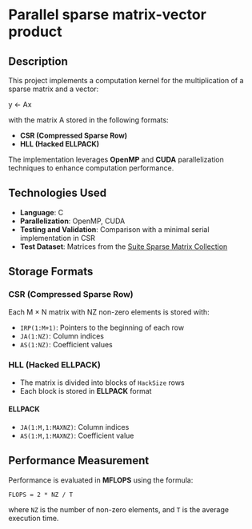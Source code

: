 # Parallel sparse matrix-vector product

## Description
This project implements a computation kernel for the multiplication of a sparse matrix and a vector:

y ← Ax

with the matrix A stored in the following formats:
- **CSR (Compressed Sparse Row)**
- **HLL (Hacked ELLPACK)**

The implementation leverages **OpenMP** and **CUDA** parallelization techniques to enhance computation performance.

## Technologies Used
- **Language**: C
- **Parallelization**: OpenMP, CUDA
- **Testing and Validation**: Comparison with a minimal serial implementation in CSR
- **Test Dataset**: Matrices from the [Suite Sparse Matrix Collection](https://math.nist.gov/MatrixMarket/)

## Storage Formats
### CSR (Compressed Sparse Row)
Each M × N matrix with NZ non-zero elements is stored with:
- `IRP(1:M+1)`: Pointers to the beginning of each row
- `JA(1:NZ)`: Column indices
- `AS(1:NZ)`: Coefficient values

### HLL (Hacked ELLPACK)
- The matrix is divided into blocks of `HackSize` rows
- Each block is stored in **ELLPACK** format

#### ELLPACK
- `JA(1:M,1:MAXNZ)`: Column indices
- `AS(1:M,1:MAXNZ)`: Coefficient value

## Performance Measurement
Performance is evaluated in **MFLOPS** using the formula:
```
FLOPS = 2 * NZ / T
```
where `NZ` is the number of non-zero elements, and `T` is the average execution time.
